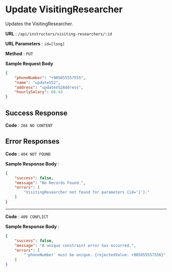 # Update VisitingResearcher

Updates the VisitingResearcher.

**URL** : `/api/instructors/visiting-researchers/:id`

**URL Parameters** : `id=[long]`

**Method** : `PUT`

**Sample Request Body**

```json
{
    "phoneNumber": "+905055557555",
    "name": "updateVS2",
    "address": "updateVS2Address",
    "hourlySalary": 66.43
}
```

## Success Response

**Code** : `204 NO CONTENT`

## Error Responses

**Code** : `404 NOT FOUND`

**Sample Response Body** : 
```json
{
    "success": false,
    "message": "No Records Found.",
    "errors": [
        "VisitingResearcher not found for parameters {id='1'}."
    ]
}
```

----

**Code** : `409 CONFLICT`

**Sample Response Body** : 
```json
{
    "success": false,
    "message": "A unique constraint error has occurred.",
    "errors": [
        "'phoneNumber' must be unique. {rejectedValue: +905055557556}"
    ]
}
```
